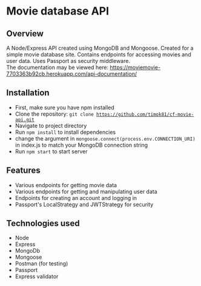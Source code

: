 # Movie database API

## Overview

A Node/Express API created using MongoDB and Mongoose. Created for a simple movie database site. Contains endpoints for accessing movies and user data. Uses Passport as security middleware.  
The documentation may be viewed here: https://moviemovie-7703363b92cb.herokuapp.com/api-documentation/

## Installation

- First, make sure you have npm installed
- Clone the repository: <code>git clone https://github.com/timok81/cf-movie-api.git</code>
- Navigate to project directory
- Run <code>npm install</code> to install dependencies
- change the argument in <code>mongoose.connect(process.env.CONNECTION_URI)</code> in index.js to match your MongoDB connection string
- Run <code>npm start</code> to start server

## Features

- Various endpoints for getting movie data
- Various endpoints for getting and manipulating user data
- Endpoints for creating an account and logging in
- Passport's LocalStrategy and JWTStrategy for security

## Technologies used

- Node
- Express
- MongoDb
- Mongoose
- Postman (for testing)
- Passport
- Express validator
